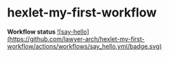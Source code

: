 # hexlet-my-first-workflow

**Workflow status**
[![say-hello]  
(https://github.com/lawyer-arch/hexlet-my-first-workflow/actions/workflows/say_hello.yml/badge.svg)](https://github.com/lawyer-arch/hexlet-my-first-workflow/actions/workflows/say_hello.yml)
